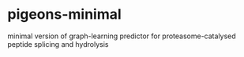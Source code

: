 # pigeons-minimal
minimal version of graph-learning predictor for proteasome-catalysed peptide splicing and hydrolysis
